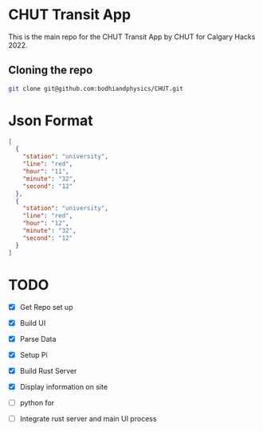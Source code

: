 # CHUT Transit App

This is the main repo for the CHUT Transit App by CHUT for Calgary Hacks 2022.

## Cloning the repo

```bash
git clone git@github.com:bodhiandphysics/CHUT.git
```

# Json Format

```json
[
  {
    "station": "university",
    "line": "red",
    "hour": "11",
    "minute": "32",
    "second": "12"
  },
  {
    "station": "university",
    "line": "red",
    "hour": "12",
    "minute": "32",
    "second": "12"
  }
]
```

# TODO

- [x] Get Repo set up
- [x] Build UI
- [x] Parse Data
- [x] Setup Pi
- [x] Build Rust Server
- [x] Display information on site
- [ ] python for 
- [ ] Integrate rust server and main UI process





